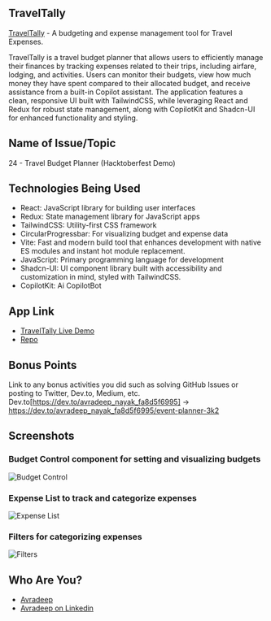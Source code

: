 ## TravelTally

[TravelTally](https://travel-budget-liart.vercel.app/) - A budgeting and expense management tool for Travel Expenses.

TravelTally is a travel budget planner that allows users to efficiently manage their finances by tracking expenses related to their trips, including airfare, lodging, and activities. Users can monitor their budgets, view how much money they have spent compared to their allocated budget, and receive assistance from a built-in Copilot assistant. The application features a clean, responsive UI built with TailwindCSS, while leveraging React and Redux for robust state management, along with CopilotKit and Shadcn-UI for enhanced functionality and styling.

## Name of Issue/Topic

24 - Travel Budget Planner (Hacktoberfest Demo)

## Technologies Being Used

- React: JavaScript library for building user interfaces
- Redux: State management library for JavaScript apps
- TailwindCSS: Utility-first CSS framework
- CircularProgressbar: For visualizing budget and expense data
- Vite: Fast and modern build tool that enhances development with native ES modules and instant hot module replacement.
- JavaScript: Primary programming language for development
- Shadcn-UI: UI component library built with accessibility and customization in mind, styled with TailwindCSS.
- CopilotKit: Ai CopilotBot

## App Link

- [TravelTally Live Demo](https://travel-budget-liart.vercel.app/)
- [Repo](https://github.com/Zedoman/Travel_Budget)

## Bonus Points

Link to any bonus activities you did such as solving GitHub Issues or posting to Twitter, Dev.to, Medium, etc.
Dev.to[https://dev.to/avradeep_nayak_fa8d5f6995] -> https://dev.to/avradeep_nayak_fa8d5f6995/event-planner-3k2

## Screenshots

### Budget Control component for setting and visualizing budgets
![Budget Control](https://github.com/user-attachments/assets/budget-control-screenshot.png)

### Expense List to track and categorize expenses
![Expense List](https://github.com/user-attachments/assets/expense-list-screenshot.png)

### Filters for categorizing expenses
![Filters](https://github.com/user-attachments/assets/filters-screenshot.png)

## Who Are You?

- [Avradeep](https://github.com/Zedoman)
- [Avradeep on Linkedin](https://www.linkedin.com/in/avradeep-nayak-7604b5222/)

